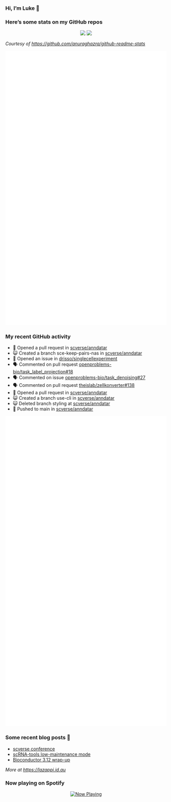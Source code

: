 
<!-- README.md is generated from README.Rmd. Please edit that file -->

### Hi, I’m Luke 👋

<!--
**lazappi/lazappi** is a ✨ _special_ ✨ repository because its `README.md` (this file) appears on your GitHub profile.
&#10;Here are some ideas to get you started:
&#10;- 🔭 I’m currently working on ...
- 🌱 I’m currently learning ...
- 👯 I’m looking to collaborate on ...
- 🤔 I’m looking for help with ...
- 💬 Ask me about ...
- 📫 How to reach me: ...
- 😄 Pronouns: ...
- ⚡ Fun fact: ...
-->

### Here’s some stats on my GitHub repos

<p align="center">
<img src="https://github-readme-stats.vercel.app/api?username=lazappi&count_private=true&show_icons=true&theme=buefy&hide_title=True">
<img src="https://github-readme-stats.vercel.app/api/top-langs/?username=lazappi&hide=html&theme=buefy&layout=compact">
</p>

*Courtesy of <https://github.com/anuraghazra/github-readme-stats>*

<p align="center" style="width:100%;">
<img src="https://github.com/lazappi/lazappi/raw/main/github-intro.svg">
</p>

### My recent GitHub activity

- 🤔 Opened a pull request in
  [scverse/anndatar](https://github.com/scverse/anndatar)
- 😺 Created a branch sce-keep-pairs-nas in
  [scverse/anndatar](https://github.com/scverse/anndatar)
- 🤔 Opened an issue in
  [drisso/singlecellexperiment](https://github.com/drisso/singlecellexperiment)
- 🗣 Commented on pull request
  [openproblems-bio/task_label_projection#18](https://github.com/openproblems-bio/task_label_projection#18)
- 🗣 Commented on issue
  [openproblems-bio/task_denoising#27](https://github.com/openproblems-bio/task_denoising#27)
- 🗣 Commented on pull request
  [theislab/zellkonverter#138](https://github.com/theislab/zellkonverter#138)
- 🤔 Opened a pull request in
  [scverse/anndatar](https://github.com/scverse/anndatar)
- 😺 Created a branch use-cli in
  [scverse/anndatar](https://github.com/scverse/anndatar)
- 😺 Deleted branch styling at
  [scverse/anndatar](https://github.com/scverse/anndatar)
- 📨 Pushed to main in
  [scverse/anndatar](https://github.com/scverse/anndatar)

<p align="center" style="width:100%;">
<img src="https://github.com/lazappi/lazappi/raw/main/github-status.svg">
</p>

### Some recent blog posts 📝

- [scverse
  conference](https://lazappi.id.au/posts/2024-09-15-scverse-conference/)
- [scRNA-tools low-maintenance
  mode](https://lazappi.id.au/posts/2024-03-04-scRNAtools-low-maintenance/)
- [Bioconductor 3.12
  wrap-up](https://lazappi.id.au/posts/2020-10-30-bioconductor-3-12-wrap-up/)

*More at <https://lazappi.id.au>*

<!-- ### My latest tweet 👇 and retweet 👉 -->

### Now playing on Spotify

<p align="center">
<a href="https://now-playing-profile.lazappi.vercel.app/now-playing?open">
<img src="https://now-playing-profile.lazappi.vercel.app/now-playing" width="256" height="64" alt="Now Playing">
</a>
</p>
